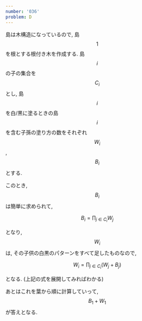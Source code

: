 ```yaml
---
number: '036'
problem: D
---
```

島は木構造になっているので, 島 $$ 1 $$ を根とする根付き木を作成する. 島 $$ i $$ の子の集合を $$ C_i $$ とし, 島 $$ i $$ を白/黒に塗るときの島 $$ i $$ を含む子孫の塗り方の数をそれぞれ $$ W_i $$, $$ B_i $$ とする.

このとき, $$ B_i $$ は簡単に求められて,

$$
B_i = \prod_{j \in C_i} W_j
$$

となり, $$ W_i $$ は, その子供の白黒のパターンをすべて足したものなので,

$$
W_i = \prod_{j \in C_i} (W_j + B_j)
$$

となる. (上記の式を展開してみればわかる)

あとはこれを葉から順に計算していって, $$ B_1 + W_1 $$ が答えとなる.
